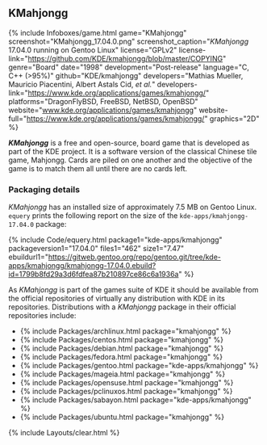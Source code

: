 ## KMahjongg
{% include Infoboxes/game.html game="KMahjongg" screenshot="KMahjongg_17.04.0.png" screenshot_caption="<i>KMahjongg</i> 17.04.0 running on Gentoo Linux" license="GPLv2" license-link="https://github.com/KDE/kmahjongg/blob/master/COPYING" genre="Board" date="1998" development="Post-release" language="C, C++ (>95%)" github="KDE/kmahjongg" developers="Mathias Mueller, Mauricio Piacentini, Albert Astals Cid, <i>et al.</i>" developers-link="https://www.kde.org/applications/games/kmahjongg/" platforms="DragonFlyBSD, FreeBSD, NetBSD, OpenBSD" website="www.kde.org/applications/games/kmahjongg" website-full="https://www.kde.org/applications/games/kmahjongg/" graphics="2D" %}

***KMahjongg*** is a free and open-source, board game that is developed as part of the KDE project. It is a software version of the classical Chinese tile game, Mahjongg. Cards are piled on one another and the objective of the game is to match them all until there are no cards left. 

### Packaging details
*KMahjongg* has an installed size of approximately 7.5 MB on Gentoo Linux. `equery` prints the following report on the size of the `kde-apps/kmahjongg-17.04.0` package:

{% include Code/equery.html package1="kde-apps/kmahjongg" packageversion1="17.04.0" files1="462" size1="7.47" ebuildurl1="https://gitweb.gentoo.org/repo/gentoo.git/tree/kde-apps/kmahjongg/kmahjongg-17.04.0.ebuild?id=1799b8fd29a3d6fdfea87b210897ce86c6a1936a" %}

As *KMahjongg* is part of the games suite of KDE it should be available from the official repositories of virtually any distribution with KDE in its repositories. Distributions with a *KMahjongg* package in their official repositories include:

* {% include Packages/archlinux.html package="kmahjongg" %}
* {% include Packages/centos.html package="kmahjongg" %}
* {% include Packages/debian.html package="kmahjongg" %}
* {% include Packages/fedora.html package="kmahjongg" %}
* {% include Packages/gentoo.html package="kde-apps/kmahjongg" %}
* {% include Packages/mageia.html package="kmahjongg" %}
* {% include Packages/opensuse.html package="kmahjongg" %}
* {% include Packages/pclinuxos.html package="kmahjongg" %}
* {% include Packages/sabayon.html package="kde-apps/kmahjongg" %}
* {% include Packages/ubuntu.html package="kmahjongg" %}

{% include Layouts/clear.html %}
